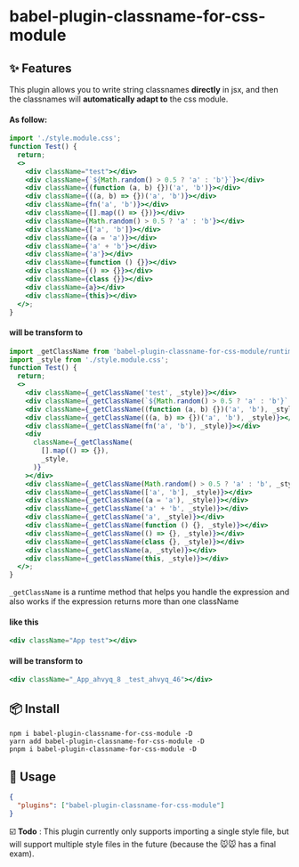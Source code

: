 # babel-plugin-classname-for-css-module

## ✨ Features

This plugin allows you to write string classnames **directly** in jsx, and then the classnames will **automatically adapt to** the css module.

#### As follow:

```jsx
import './style.module.css';
function Test() {
  return;
  <>
    <div className="test"></div>
    <div className={`${Math.random() > 0.5 ? 'a' : 'b'}`}></div>
    <div className={(function (a, b) {})('a', 'b')}></div>
    <div className={((a, b) => {})('a', 'b')}></div>
    <div className={fn('a', 'b')}></div>
    <div className={[].map(() => {})}></div>
    <div className={Math.random() > 0.5 ? 'a' : 'b'}></div>
    <div className={['a', 'b']}></div>
    <div className={(a = 'a')}></div>
    <div className={'a' + 'b'}></div>
    <div className={'a'}></div>
    <div className={function () {}}></div>
    <div className={() => {}}></div>
    <div className={class {}}></div>
    <div className={a}></div>
    <div className={this}></div>
  </>;
}
```

#### will be transform to

```jsx
import _getClassName from 'babel-plugin-classname-for-css-module/runtime';
import _style from './style.module.css';
function Test() {
  return;
  <>
    <div className={_getClassName('test', _style)}></div>
    <div className={_getClassName(`${Math.random() > 0.5 ? 'a' : 'b'}`, _style)}></div>
    <div className={_getClassName((function (a, b) {})('a', 'b'), _style)}></div>
    <div className={_getClassName(((a, b) => {})('a', 'b'), _style)}></div>
    <div className={_getClassName(fn('a', 'b'), _style)}></div>
    <div
      className={_getClassName(
        [].map(() => {}),
        _style,
      )}
    ></div>
    <div className={_getClassName(Math.random() > 0.5 ? 'a' : 'b', _style)}></div>
    <div className={_getClassName(['a', 'b'], _style)}></div>
    <div className={_getClassName((a = 'a'), _style)}></div>
    <div className={_getClassName('a' + 'b', _style)}></div>
    <div className={_getClassName('a', _style)}></div>
    <div className={_getClassName(function () {}, _style)}></div>
    <div className={_getClassName(() => {}, _style)}></div>
    <div className={_getClassName(class {}, _style)}></div>
    <div className={_getClassName(a, _style)}></div>
    <div className={_getClassName(this, _style)}></div>
  </>;
}
```

`_getClassName` is a runtime method that helps you handle the expression and also works if the expression returns more than one className

#### like this

```jsx
<div className="App test"></div>
```

#### will be transform to

```jsx
<div className="_App_ahvyq_8 _test_ahvyq_46"></div>
```

## 📦 Install

```
npm i babel-plugin-classname-for-css-module -D
yarn add babel-plugin-classname-for-css-module -D
pnpm i babel-plugin-classname-for-css-module -D
```

## 🔨 Usage

```json
{
  "plugins": ["babel-plugin-classname-for-css-module"]
}
```



☑️ **Todo** :  This plugin currently only supports importing a single style file, but will support multiple style files in the future (because the 🐭🐭 has a final exam).

